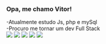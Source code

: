 ### Opa, me chamo Vitor!
-Atualmente estudo Js, php e mySql <br>
-Procuro me tornar um dev Full Stack <br>
<img src ="https://img.shields.io/badge/JavaScript-F7DF1E?style=for-the-badge&logo=javascript&logoColor=black">
<img src ="https://img.shields.io/badge/HTML5-E34F26?style=for-the-badge&logo=html5&logoColor=white">
<img src ="https://img.shields.io/badge/CSS3-1572B6?style=for-the-badge&logo=css3&logoColor=white">
<img src ="https://img.shields.io/badge/PHP-777BB4?style=for-the-badge&logo=php&logoColor=white">
<img src ="https://img.shields.io/badge/MySQL-00000F?style=for-the-badge&logo=mysql&logoColor=white">
